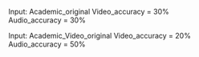 Input: Academic_original
Video_accuracy = 30%  
Audio_accuracy = 30%


Input: Academic_Video_original
Video_accuracy = 20%  
Audio_accuracy = 50%
